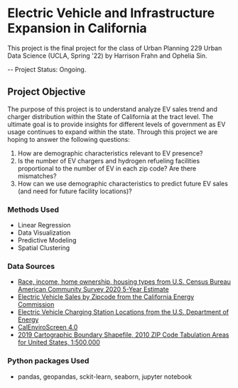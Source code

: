 # Electric Vehicle and Infrastructure Expansion in California

This project is the final project for the class of Urban Planning 229 Urban Data Science (UCLA, Spring '22) by Harrison Frahn and Ophelia Sin. 

-- Project Status: Ongoing. 

## Project Objective
The purpose of this project is to understand analyze EV sales trend and charger distribution within the State of California at the tract level. The ultimate goal is to provide insights for different levels of government as EV usage continues to expand within the state.
Through this project we are hoping to answer the following questions:
1. How are demographic characteristics relevant to EV presence? 
2. Is the number of EV chargers and hydrogen refueling facilities proportional to the number of EV in each zip code? Are there mismatches?
3. How can we use demographic characteristics to predict future EV sales (and need for future facility locations)?

### Methods Used
- Linear Regression 
- Data Visualization
- Predictive Modeling
- Spatial Clustering

### Data Sources
- [Race, income, home ownership, housing types from U.S. Census Bureau American Community Survey 2020 5-Year Estimate](https://www.census.gov/programs-surveys/acs)
- [Electric Vehicle Sales by Zipcode from the California Energy Commission](https://www.energy.ca.gov/files/zev-and-infrastructure-stats-data)
- [Electric Vehicle Charging Station Locations from the U.S. Department of Energy](https://afdc.energy.gov/fuels/electricity_locations.html#/find/nearest?fuel=ELEC)
- [CalEnviroScreen 4.0](https://oehha.ca.gov/calenviroscreen/report/calenviroscreen-40)
- [2019 Cartographic Boundary Shapefile, 2010 ZIP Code Tabulation Areas for United States, 1:500,000](https://catalog.data.gov/dataset/2019-cartographic-boundary-shapefile-2010-zip-code-tabulation-areas-for-united-states-1-500000)


### Python packages Used
- pandas, geopandas, sckit-learn, seaborn, jupyter notebook
